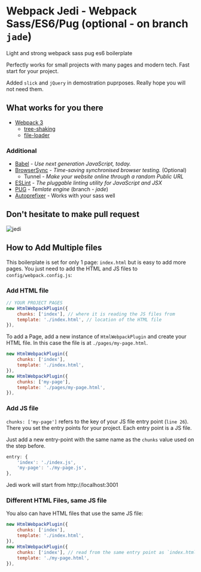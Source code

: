 # Webpack Jedi - Webpack Sass/ES6/Pug (optional - on branch `jade`)

Light and strong webpack sass pug es6 boilerplate

Perfectly works for small projects with many pages and modern tech.
Fast start for your project.

Added `slick` and `jQuery` in demostration puprposes.
Really hope you will not need them.

## What works for you there
* [Webpack 3](https://webpack.js.org/guides/getting-started/)
  * [tree-shaking](https://webpack.js.org/guides/tree-shaking/)
  * [file-loader](https://github.com/webpack-contrib/file-loader)


### Additional
* [Babel](https://babeljs.io/) - *Use next generation JavaScript, today.*
* [BrowserSync](https://www.browsersync.io/) - *Time-saving synchronised browser testing.* (Optional)
  * Tunnel - *Make your website online through a random Public URL*
* [ESLint](http://eslint.org/) - *The pluggable linting utility for JavaScript and JSX*
* [PUG](https://pugjs.org/api/getting-started.html) - *Temlate engine* (branch - *jade*)
* [Autoprefixer](https://autoprefixer.github.io) - Works with your sass well

## Don't hesitate to make pull request
![jedi](https://drive.google.com/uc?id=1pKxuokh_XEmkA3-Pdb3HOvrqPVMHWkPN)

## How to Add Multiple files
This boilerplate is set for only 1 page: `index.html` but is easy to add more pages. You just need to add the HTML and JS files to `config/webpack.config.js`:

### Add HTML file
```js
// YOUR PROJECT PAGES
new HtmlWebpackPlugin({
    chunks: ['index'], // where it is reading the JS files from
    template: './index.html', // location of the HTML file
}),
```

To add a Page, add a new instance of `HtmlWebpackPlugin` and create your HTML file. In this case the file is at `./pages/my-page.html`.

```js
new HtmlWebpackPlugin({
    chunks: ['index'],
    template: './index.html',
}),
new HtmlWebpackPlugin({
    chunks: ['my-page'],
    template: './pages/my-page.html',
}),
```

### Add JS file
`chunks: ['my-page']` refers to the key of your JS file entry point (`line 26`). There you set the entry points for your project. Each entry point is a JS file.

Just add a new entry-point with the same name as the `chunks` value used on the step before.

```js
entry: {
    'index': './index.js',
    'my-page': './my-page.js',
},
```

Jedi work will start from http://localhost:3001

### Different HTML Files, same JS file
You also can have HTML files that use the same JS file:
```js
new HtmlWebpackPlugin({
    chunks: ['index'],
    template: './index.html',
}),
new HtmlWebpackPlugin({
    chunks: ['index'], // read from the same entry point as `index.html`
    template: './my-page.html',
}),
```

